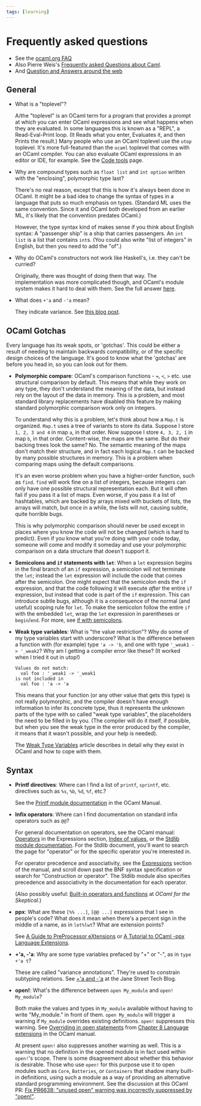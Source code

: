 ```yaml
---
tags: [learning]
---
```


# Frequently asked questions

* See the [ocaml.org FAQ](http://ocaml.org/learn/faq.html)
* Also Pierre Weis's [Frequently asked Questions about Caml](http://caml.inria.fr/pub/old_caml_site/FAQ/FAQ_EXPERT-eng.html).
* And [Question and Answers around the web](qna_links.md)

## General

* What is a "toplevel"?

  A/the "toplevel" is an OCaml term for a program that provides a prompt
  at which you can enter OCaml expressions and see what happens when they
  are evaluated.  In some languages this is known as a "REPL", a
  Read-Eval-Print loop. (It Reads what you enter, Evaluates it, and
  then Prints the result.)  Many people who use an OCaml toplevel use the
  `utop` toplevel.  It's more full-featured than the `ocaml` toplevel that
  comes with an OCaml compiler. You can also evaluate OCaml expressions in an
  editor or IDE, for example.  See the
  [Code tools](code_tools.md)
  page.

* Why are compound types such as `float list` and `int option` written with the "enclosing", polymorphic type last?

  There's no real reason, except that this is how it's always been done in OCaml.
  It might be a bad idea to change the syntax of types in a language that puts so much emphasis on
  types.  (Standard ML uses the same convention.  Since it and OCaml both developed from an earlier
  ML, it's likely that the convention predates OCaml.)

  However, the type syntax kind of makes sense if you think about English syntax:  A "passenger
  ship" is a ship that carries passengers.  An `int list` is a list that contains `int`s.
  (You could also write "list of integers" in English, but then you need to add the "of".)

* Why do OCaml's constructors not work like Haskell's, i.e. they can't be curried?

  Originally, there was thought of doing them that way. The implementation was more complicated though,
  and OCaml's module system makes it hard to deal with them. See the full answer
  [here](http://caml-list.inria.narkive.com/WUIPH06Z/why-can-t-i-use-constructors-as-functions).

* What does `+'a` and `-'a` mean?

  They indicate variance. See [this blog post](https://blog.janestreet.com/a-and-a/).

## OCaml Gotchas

Every language has its weak spots, or 'gotchas'.
This could be either a result of needing to maintain backwards compatibility,
or of the specific design choices of the language.
It's good to know what the 'gotchas' are before you head in, so you can look out for them.

* **Polymorphic compare**:
    OCaml's comparison functions - `=`, `<`, `>` etc. use structural comparison by default.
    This means that while they work on any type, they don't understand the meaning of the data,
    but instead rely on the layout of the data in memory.
    This is a problem, and most standard library replacements have disabled this feature by
    making standard polymorphic comparison work only on integers.

    To understand why this is a problem, let's think about how a `Map.t` is organized.
    `Map.t` uses a tree of variants to store its data.
    Suppose I store `1, 2, 3 and 4` in map `a`, in that order.
    Now suppose I store `4, 3, 2, 1` in map `b`, in that order.
    Content-wise, the maps are the same. But do their backing trees look the same? No.
    The semantic meaning of the maps don't match their structure, and in fact each logical
    `Map.t` can be backed by many possible structures in memory.
    This is a problem when comparing maps using the default comparisons.

    It's an even worse problem when you have a higher-order function, such as `find`.
    `find` will work fine on a list of integers, because integers can only have one
    possible structural representation each.
    But it will often fail if you pass it a list of maps.
    Even worse, if you pass it a list of hashtables, which are backed by arrays mixed
    with buckets of lists, the arrays will match, but once in a while, the lists will not,
    causing subtle, quite horrible bugs.

    This is why polymorphic comparison should never be used except in places where you know
    the code will not be changed (which is hard to predict).
    Even if you know what you're doing with your code today, someone will come and modify
    it someday and use your polymorphic comparison on a data structure that doesn't support it.

* **Semicolons and `if` statements with `let`**:
When a `let` expression begins in the final branch of an `if` expression,
a semicolon will not terminate the `let`; instead the `let` expression will include
the code that comes after the semicolon.  One might expect that the semicolon ends the
`if` expression, and that the code following it will execute *after* the entire `if`
expression, but instead that code is part of the  `if` expression.  This can introduce
subtle bugs, although it is a consequence of the normal (and useful) scoping rule
for `let`.  To make the semicolon follow the entire `if` with the embedded `let`, wrap
the `let` expression in parentheses or `begin`/`end`.  For more, see
[if with semicolons](faq_if_semicolon.md).

* **Weak type variables**: What is "the value restriction"?
  Why do some of my type variables start with underscore?
  What is the difference between a function with (for example) type `'a -> 'b`,
  and one with type `'_weak1 -> '_weak2`?  Why am I getting a
  compiler error like these? (It worked when I tried it out in utop!)
  ```
  Values do not match:
    val foo : '_weak1 -> '_weak1
  is not included in
    val foo : 'a -> 'a
  ```
  This means that your function (or any other value that gets this type) is not really polymorphic,
and the compiler doesn't have enough information to infer its concrete type, thus it represents the unknown
parts of the type with so called "weak type variables", the placeholders the need to be filled in by you.
(The compiler will do it itself, if possible, but when you see the weak type in the error produced by
the compiler, it means that it wasn't possible, and your help is needed).

  The [Weak Type Variables](weak_type_variables.md) article describes in detail why they exist in OCaml and
how to cope with them.

## Syntax

* **Printf directives**: Where can I find a list of `printf`, `sprintf`,
  etc. directives such as `%s`, `%b`, `%d`, `%f`, etc.?

  See the [Printf
  module documentation](http://v2.ocaml.org/api/Printf.html)
  in the OCaml Manual.

* **Infix operators**: Where can I find documentation on standard infix
  operators such as `@@`?

  For general documentation on operators, see the OCaml manual: [Operators](https://caml.inria.fr/pub/docs/manual-ocaml/expr.html#sec151)
  in the Expressions section, [Index of values](http://v2.ocaml.org/api/index_values.html), or the
  [Stdlib module documentation](http://v2.ocaml.org/api/Stdlib.html). For the Stdlib document,
  you'll want to search the page for "operator" or for the specific operator you're interested in.

  For operator precedence and associativity, see the [Expressions](https://caml.inria.fr/pub/docs/manual-ocaml/expr.html)
  section of the manual, and scroll down past the BNF syntax specification or search for "Construction or operator".  The
  Stdlib module also specifies precedence and associativity in the documentation for each operator.

  (Also possibly useful: [Built-in operators and functions](https://www2.lib.uchicago.edu/keith/ocaml-class/operators.html)
  at *OCaml for the Skeptical*.)

* **ppx**: What are these `[%% ...]`, `[@@ ...]` expressions that I
  see in people's code?  What does it mean when there's a percent sign in the
  middle of a name, as in `let%lwt`? What are extension points?

  See [A Guide to PreProcessor eXtensions](ppx.md) or [A Tutorial to OCaml -ppx Language Extensions](https://www.victor.darvariu.me/jekyll/update/2018/06/19/ppx-tutorial.html).

* **+'a, -'a**: Why are some type variables prefaced by "+" or "-",
  as in `type +'a t`?

  These are called "variance annotations".  They're used to constrain
  subtyping relations.  See [+'a and
  -'a](https://blog.janestreet.com/a-and-a) at the Jane Street Tech
  Blog.

* **open!**: What's the difference between `open My_module` and
  `open! My_module`?

  Both make the values and types in `My_module` available without having
  to write "My_module." in front of them.  `open My_module` will trigger
  a warning if `My_module` overrides existing definitions.  `open!` suppresses
  this warning.  See [Overriding in open statements](http://caml.inria.fr/pub/docs/manual-ocaml/extn.html#sec250)
  from [Chapter 8 Language extensions](http://caml.inria.fr/pub/docs/manual-ocaml/extn.html) in
  the OCaml manual.

  At present `open!` also suppresses another warning as well.  This is a warning
  that no definition in the opened module is in fact used within
  `open!`'s scope.  There is some disagreement about whether this behavior
  is desirable.  Those who use `open!` for this purpose use it to open modules
  such as `Core`, `Batteries`, or `Containers` that shadow many built-in definitions, using such
  a module as a way of providing an alternative standard programming environment.
  See the discussion at this OCaml PR: [Fix PR6638: "unused open" warning was incorrectly suppressed
  by "open!"](https://github.com/ocaml/ocaml/pull/1110).

